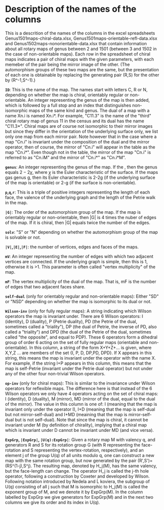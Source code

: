# Description of the names of the columns

This is a descrition of the names of the columns in the excel spreadsheets Genus1501maps-chiral-data.xlsx, Genus1501maps-orientable-refl-data.xlsx and Genus1502maps-nonorientable-data.xlsx that contain information about all rotary maps of genus between 2 and 1501 (between 3 and 1502 in the case of non-orientable maps). Each row in the spreadsheet of chiral maps indicates a pair of chiral maps with the given parameters, with each memeber of the pair being the mirror image of the other. (The automorphism groups of these two maps are the same, but the presentation of each one is obtainable by replacing the generating pair (R,S) for the other by (R^-1,S^-1).)

**``ID``**: This is the name of the map. The names start with letters C, R or N, depending on whether the map is chiral, orientably regular or non-orientable. An integer representing the genus of the map is then added, which is followed by a full stop and an index that distinguishes non-isomorphic maps of the same kind and genus. The dual of a map with a name Xn.i is named Xn.i*. For example, "C11.3" is the name of the "third" chiral rotary map of genus 11 in the census and its dual has the name "C11.3*". Chiral maps are of course not isomorphic to their mirror images but since they differ in the orientation of the underlying surface only, we list only one map from each mirror pair. Note however that in the case where a map "Cn.i" is invariant under the composition of the dual and the mirror operator, then of course, the mirror of "Cn.i" will appear in the table as the map "Cn.i*". Even though not in the table, the mirror of the map "Cn.i" is referred to as "Cn.iM" and the mirror of "Cn.i*" as "Cn.i*M".

**``genus``**: An integer representing the genus of the map. If the , then the genus equals $2-2\chi$, where $\chi$ is the Euler characteristic of the surface. If the maps gas genus g, then its Euler characteristic is  2-2g (if the underlying surface of the map is orientable) or 2-g (if the surface is non-orientable).

**``p``,``q``,``r``**: This is a triple of positive integers representing the length of each face, the valence of the underlying graph and the length of the Petrie walk in the map.

**``|G|``**: The order of the automorphism group of the map. If the map is orientably regular or non-orientable, then |G| is 4 times the nuber of edges of the map. If it is chiral, then |G| equals twice the number of the edges.

**``solv``**: "S" or "N" depending on whether the automorphism group of the map is solvable or not.

**``|V|``,``|E|``,``|F|``**: the number of vertices, edges and faces of the maps.

**``mV``**: An integer representing the number of edges with which two adjacent vertices are connected. If the underlying graph is simple, then this is 1, otherwise it is >1. This parameter is often called "vertex multiplicity" of the map.

**``mF``**: The vertex multiplicity of the dual of the map. That is, mF is the number of edges that two adjacent faces share.

**``self-dual``** (only for orientably regular and non-orientable maps): Either "SD" or "NSD" depending on whether the map is isomorphic to its dual or not.

**``Wilson-inv``** (only for fully regular maps): A string indicating which Wilson operators the map is invariant under. There are 6 Wilson operators: I (identity), D (duality), P (Petrie duality), PD (the Petrie of the dual, sometimes called a "triality"), DP (the dual of Petrie, the inverse of PD, also called a "triality") and DPD (the dual of the Petrie of the dual, sometimes called "the opposite", and equal to PDP). These 6 operators form a dihedral group  of order 6 acting on the set of fully regular maps (orientable and non-orientable). In this column, a string of the form X+Y+Z+... is given, where X,Y,Z ... are members of the set {I, P, D, DP,PD, DPD}. If X appears in this string, this means the map is invariant under the operator with the name X. For example, if the string I+P appears in this column, this means that the map is self-Petrie (invariant under the Petrie dual operator) but not under any of the other four non-trivial Wilson operators.

**``op-inv``** (only for chiral maps): This is similar to the invariance under Wilson operators for reflexible maps. The difference here is that instead of the 6 Wilson operators we only have 4 operators acting on the set of chiral maps: I (identity), D (duality), M (mirror), MD (mirror of the dual, equal to the dual of the mirror). The value in this column is one of: I (meaning that the map is invariant only under the operator I), I+D (meaning that the map is self-dual but not mirror-self-dual) and I+MD (meaining that the map is mirror-self-dual but is not self-dual). Note that since the map is chiral, it cannot be invariant under M (by definition of chirality), implying that a chiral map which is invariant under D cannot be invariant under MD (and vice versa).

**``ExpGrp``, ``|ExpGrp|``, ``|U(q):ExpGrp|``**: Given a rotary map M with valency q, and generators R and S for its rotation group G (with R representing the face-rotation and S representing the vertex-rotation, respectively), and an element j of the group U(q) of all units modulo q, one can construct a new map with the same rotation group, but now generated by the pair (R',S')=(RS^(1-j),S^j). The resulting map, denoted by H_j(M), has the same valency, but the face-length can change. The operator H_j is called the j-th hole operator, following a construction by Coxeter and developed by Wilson. Following notation introduced by Nedela and Ĺ koviera, the subgroup of U(q) consisting of all j such that M is isomorphic to H_j(M) is called the exponent group of M, and we denote it by ExpGrp(M). In the column labelled by ExpGrp we give generators for ExpGrp(M) and in the next two columns we give its order and its index in U(q).
